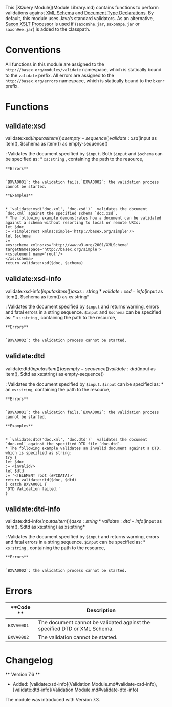  


 
This [XQuery Module](Module Library.md) contains functions to perform validations against [XML Schema](http://www.w3.org/XML/Schema) and [Document Type Declarations](http://en.wikipedia.org/wiki/Document_Type_Declaration). By default, this module uses Java’s standard validators. As an alternative, [Saxon XSLT Processor](http://www.saxonica.com/) is used if (`saxon9he.jar`, `saxon9pe.jar` or `saxon9ee.jar`) is added to the classpath. 

 
# Conventions

All functions in this module are assigned to the `http://basex.org/modules/validate` namespace, which is statically bound to the `validate` prefix. All errors are assigned to the `http://basex.org/errors` namespace, which is statically bound to the `bxerr` prefix. 

 
# Functions

## validate:xsd

validate:xsd($input as item()) as empty-sequence()
validate:xsd($input as item(), $schema as item()) as empty-sequence()

:   Validates the document specified by `$input`. Both `$input` and `$schema` can be specified as:  * `xs:string` , containing the path to the resource, 

    **Errors**


    `BXVA0001`: the validation fails.`BXVA0002`: the validation process cannot be started. 

    **Examples**


    * `validate:xsd('doc.xml', 'doc.xsd')`  validates the document `doc.xml` against the specified schema `doc.xsd`. 
    * The following example demonstrates how a document can be validated against a schema without resorting to local or remote URIs: 
    let $doc
    := <simple:root xmlns:simple='http://basex.org/simple'/>
    let $schema
    :=
    <xs:schema xmlns:xs='http://www.w3.org/2001/XMLSchema' targetNamespace='http://basex.org/simple'>
    <xs:element name='root'/>
    </xs:schema>
    return validate:xsd($doc, $schema)


## validate:xsd-info

validate:xsd-info($input as item()) as xs:string*
validate:xsd-info($input as item(), $schema as item()) as xs:string*

:   Validates the document specified by `$input` and returns warning, errors and fatal errors in a string sequence. `$input` and `$schema` can be specified as:  * `xs:string` , containing the path to the resource, 

    **Errors**


    `BXVA0002`: the validation process cannot be started. 


## validate:dtd

validate:dtd($input as item()) as empty-sequence()
validate:dtd($input as item(), $dtd as xs:string) as empty-sequence()

:   Validates the document specified by `$input`. `$input` can be specified as:  * an `xs:string`, containing the path to the resource, 

    **Errors**


    `BXVA0001`: the validation fails.`BXVA0002`: the validation process cannot be started. 

    **Examples**


    * `validate:dtd('doc.xml', 'doc.dtd')`  validates the document `doc.xml` against the specified DTD file `doc.dtd`. 
    * The following example validates an invalid document against a DTD, which is specified as string: 
    try {
    let $doc
    := <invalid/>
    let $dtd
    := '<!ELEMENT root (#PCDATA)>'
    return validate:dtd($doc, $dtd)
    } catch BXVA0001 {
    'DTD Validation failed.'
    }


## validate:dtd-info

validate:dtd-info($input as item()) as xs:string*
validate:dtd-info($input as item(), $dtd as xs:string) as xs:string*

:   Validates the document specified by `$input` and returns warning, errors and fatal errors in a string sequence. `$input` can be specified as:  * `xs:string` , containing the path to the resource, 

    **Errors**


    `BXVA0002`: the validation process cannot be started. 

 
# Errors

**Code ** | Description 
--------- | ------------
`BXVA0001` | The document cannot be validated against the specified DTD or XML Schema. 
`BXVA0002` | The validation cannot be started. 
 
# Changelog
** Version 7.6 **

 * Added: [validate:xsd-info](Validation Module.md#validate-xsd-info), [validate:dtd-info](Validation Module.md#validate-dtd-info)

The module was introduced with Version 7.3. 

